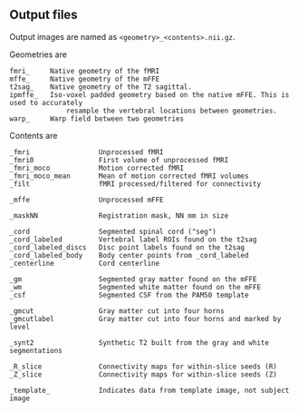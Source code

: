 ## Output files

Output images are named as `<geometry>_<contents>.nii.gz`.

Geometries are

    fmri_     Native geometry of the fMRI
    mffe_     Native geometry of the mFFE
    t2sag_    Native geometry of the T2 sagittal.
    ipmffe_   Iso-voxel padded geometry based on the native mFFE. This is used to accurately 
                  resample the vertebral locations between geometries.
    warp_     Warp field between two geometries


Contents are

    _fmri                 Unprocessed fMRI
    _fmri0                First volume of unprocessed fMRI
    _fmri_moco            Motion corrected fMRI
    _fmri_moco_mean       Mean of motion corrected fMRI volumes
    _filt                 fMRI processed/filtered for connectivity
    
    _mffe                 Unprocessed mFFE
    
    _maskNN               Registration mask, NN mm in size
    
    _cord                 Segmented spinal cord ("seg")
    _cord_labeled         Vertebral label ROIs found on the t2sag
    _cord_labeled_discs   Disc point labels found on the t2sag
    _cord_labeled_body    Body center points from _cord_labeled
    _centerline           Cord centerline
    
    _gm                   Segmented gray matter found on the mFFE
    _wm                   Segmented white matter found on the mFFE
    _csf                  Segmented CSF from the PAM50 template
    
    _gmcut                Gray matter cut into four horns
    _gmcutlabel           Gray matter cut into four horns and marked by level
    
    _synt2                Synthetic T2 built from the gray and white segmentations
    
    _R_slice              Connectivity maps for within-slice seeds (R)
    _Z_slice              Connectivity maps for within-slice seeds (Z)
    
    _template_            Indicates data from template image, not subject image

